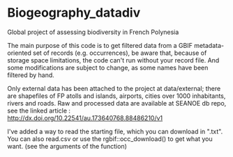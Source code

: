 # Biogeography_datadiv
Global project of assessing biodiversity in French Polynesia

The main purpose of this code is to get filtered data from a GBIF metadata-oriented
set of records (e.g. occurrences), be aware that, because of storage space limitations,
the code can't run without your record file. And some modifications are subject 
to change, as some names have been filtered by hand.

Only external data has been attached to the project at data/external; there are
shapefiles of FP atolls and islands, airports, cities over 1000 inhabitants,
rivers and roads.
Raw and processed data are available at SEANOE db repo, see the linked article :
http://dx.doi.org/10.22541/au.173640768.88486210/v1

I've added a way to read the starting file, which you can download
in ".txt". You can also read.csv or use the rgbif::occ_download() to get 
what you want. (see the arguments of the function)
